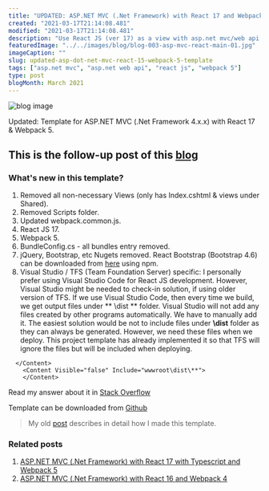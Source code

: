 ```yaml
---
title: "UPDATED: ASP.NET MVC (.Net Framework) with React 17 and Webpack 5"
created: "2021-03-17T21:14:08.481"
modified: "2021-03-17T21:14:08.481"
description: "Use React JS (ver 17) as a view with asp.net mvc/web api (.net framework 4.xx). Inject scripts & styles on _Layout.cshtml on build"
featuredImage: "../../images/blog/blog-003-asp-mvc-react-main-01.jpg"
imageCaption: ""
slug: updated-asp-dot-net-mvc-react-15-webpack-5-template
tags: ["asp.net mvc", "asp.net web api", "react js", "webpack 5"]
type: post
blogMonth: March 2021
---
```


![blog image](../../images/blog/blog-003-asp-mvc-react-main-01.jpg " ")

Updated: Template for ASP.NET MVC (.Net Framework 4.x.x) with React 17 & Webpack 5.

## This is the follow-up post of this [blog]("https://kunwar.dk/posts/asp-dot-net-mvc-react-js-template/")

### What's new in this template?

1. Removed all non-necessary Views (only has Index.cshtml & views under Shared).
2. Removed Scripts folder.
3. Updated webpack.common.js.
4. React JS 17.
5. Webpack 5.
6. BundleConfig.cs - all bundles entry removed.
7. jQuery, Bootstrap, etc Nugets removed. React Bootstrap (Bootstrap 4.6) can be downloaded from [here](https://react-bootstrap.github.io/) using npm.
8. Visual Studio / TFS (Team Foundation Server) specific: I personally prefer using Visual Studio Code for React JS development. However, Visual Studio might be needed to check-in solution, if using older version of TFS. If we use Visual Studio Code, then every time we build, we get output files under ** \dist ** folder. Visual Studio will not add any files created by other programs automatically. We have to manually add it. The easiest solution would be not to include files under **\dist** folder as they can always be generated. However, we need these files when we deploy. This project template has already implemented it so that TFS will ignore the files but will be included when deploying.

```
  </Content>
    <Content Visible="false" Include="wwwroot\dist\**">
    </Content>
```

Read my answer about it in [Stack Overflow](https://stackoverflow.com/questions/57825600/automatic-include-files-in-folder-in-visual-studio-2019-project/59676355#59676355)

Template can be downloaded from [Github](https://github.com/rameshkunwar/AspDotNetMvcReact17Webpack5Template)

> My old [post](https://kunwar.dk/posts/asp-dot-net-mvc-react-js-template/) describes in detail how I made this template.

### Related posts

1. [ASP.NET MVC (.Net Framework) with React 17 with Typescript and Webpack 5](https://kunwar.dk/posts/asp-dot-net-mvc-react-js-typescript-webpack-template/)
2. [ASP.NET MVC (.Net Framework) with React 16 and Webpack 4](https://kunwar.dk/posts/asp-dot-net-mvc-react-js-template/)
